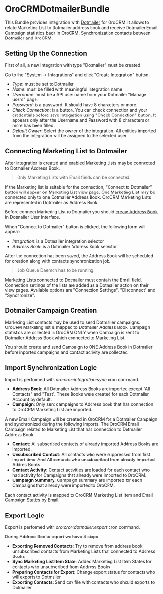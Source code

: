 # OroCRMDotmailerBundle

This Bundle provides integration with [Dotmailer](http://www.dotmailer.com/) for OroCRM.
It allows to relate Marketing List to Dotmailer address book and receive Dotmailer Email Campaign statistics
back in OroCRM. Synchronization contacts between Dotmailer and OroCRM.

## Setting Up the Connection

First of all, a new Integration with type "Dotmailer" must be created.

Go to the "System -> Integrations" and click "Create Integration" button.

 - *Type*: must be set to Dotmailer
 - *Name*: must be filled with meaningful integration name
 - *Username*: must be a API user name from your Dotmailer "Manage users" page.
 - *Password*: is a password. It should have 8 characters or more.
 - *Check Connection*: is a button. You can check connection and your credentials before save Integration using "Check Connection" button.
 It appears only after the Username and Password with 8 characters or more has been filled..
 - *Default Owner*: Select the owner of the integration. All entities imported from the integration will be assigned to the selected user.


## Connecting Marketing List to Dotmailer

After integration is created and enabled Marketing Lists may be connected to Dotmailer Address Book.

> Only Marketing Lists with Email fields can be connected.

If the Marketing list is suitable for the connection, "Connect to Dotmailer" button will appear on Marketing List view page.
One Marketing List may be connected only to one Dotmailer Address Book. OroCRM Marketing Lists are represented in Dotmailer as Address Book.

Before connect Marketing List to Dotmailer you should [create Address Book](https://support.dotmailer.com/entries/20663833-Creating-an-address-book) in Dotmailer User Interface.

When "Connect to Dotmailer" button is clicked, the following form will appear:

 - *Integration*: is a Dotmailer integration selector
 - *Address Book*: is a Dotmailer Address Book selector

After the connection has been saved, the Address Book will be scheduled for creation along with contacts synchronization job.

>Job Queue Daemon has to be running.

Marketing Lists connected to Dotmailer must contain the Email field. Connection settings of the lists are added as a Dotmailer action on their view pages.
Available options are "Connection Settings", "Disconnect" and "Synchronize".


## Dotmailer Campaign Creation

Marketing List contacts may be used to send Dotmailer campaigns. OroCRM Marketing list is mapped to Dotmailer Address Book.
Campaign statistics are collected in OroCRM ONLY when Campaign is sent to Dotmailer Address Book which connected to Marketing List.

You should create and send Campaign to ONE Address Book in Dotmailer before inported campaigns and contact activity are collected.


## Import Synchronization Logic

Import is performed with *oro:cron:integration:sync* cron command.

 - **Address Book**: All Dotmailer Address Books are imported except "All Contacts" and "Test". These Books were created for each Dotmailer Account by default.
 - **Campaign**: Only sent campaigns to Address book that has connection to OroCRM Marketing List are imported.

A new Email Campaign will be created in OroCRM for a Dotmailer Campaign and synchronized during the following imports.
The OroCRM Email Campaign related to Marketing List that has connection to Dotmailer Address Book.

 - **Contact**: All subscribed contacts of already imported Address Books are imported.
 - **Unsubscribed Contact**: All contacts who were suppressed from first import time. And All contacts who unsubscribed from already imported Addres Books.
 - **Contact Activity**: Contact activities are loaded for each contact who had activity for Campaigns that already were imported to OroCRM.
 - **Campaign Summary**: Campaign summary are imported for each Campaigns that already were imported to OroCRM.

Each contact activity is mapped to OroCRM Marketing List Item and Email Campaign Statics by Email.


## Export Logic

Export is performed with *oro:cron:dotmailer:export* cron command.

During Address Books export we have 4 steps

 - **Exporting Removed Contacts**: Try to remove from address book unsubscribed contacts from Marketing Lists that connected to Address Books
 - **Sync Marketing List Item State**: Added Marketing List Item States for contacts who unsubscribed from Address Books
 - **Preparing Contacts for Export**: Change export status for contacts who will exports to Dotmailer
 - **Exporting Contacts**: Send csv file with contacts who should exports to Dotmailer
